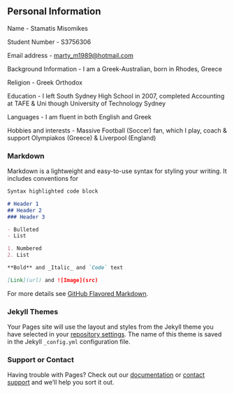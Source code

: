 ## Personal Information

Name - Stamatis Misomikes

Student Number - S3756306

Email address - marty_m1989@hotmail.com

Background Information - I am a Greek-Australian, born in Rhodes, Greece

Religion - Greek Orthodox

Education - I left South Sydney High School in 2007, completed Accounting at TAFE & Uni though University of Technology Sydney

Languages - I am fluent in both English and Greek

Hobbies and interests - Massive Football (Soccer) fan, which I play, coach & support Olympiakos (Greece) & Liverpool (England)

### Markdown

Markdown is a lightweight and easy-to-use syntax for styling your writing. It includes conventions for

```markdown
Syntax highlighted code block

# Header 1
## Header 2
### Header 3

- Bulleted
- List

1. Numbered
2. List

**Bold** and _Italic_ and `Code` text

[Link](url) and ![Image](src)
```

For more details see [GitHub Flavored Markdown](https://guides.github.com/features/mastering-markdown/).

### Jekyll Themes

Your Pages site will use the layout and styles from the Jekyll theme you have selected in your [repository settings](https://github.com/iMiso89/Marty-Misomikes/settings). The name of this theme is saved in the Jekyll `_config.yml` configuration file.

### Support or Contact

Having trouble with Pages? Check out our [documentation](https://help.github.com/categories/github-pages-basics/) or [contact support](https://github.com/contact) and we’ll help you sort it out.
